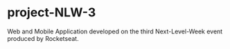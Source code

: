 # project-NLW-3
Web and Mobile Application developed on the third Next-Level-Week event produced by Rocketseat.
